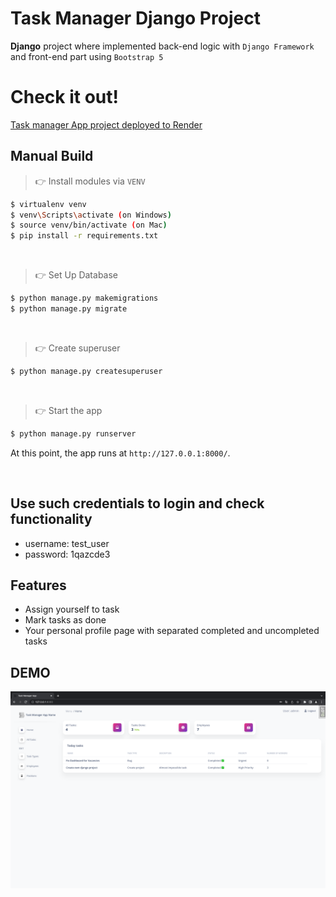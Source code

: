 # Task Manager Django Project

**Django** project where implemented back-end logic with `Django Framework` and front-end part using `Bootstrap 5`

# Check it out!
[Task manager App project deployed to Render](https://task-manager-app-h743.onrender.com)

## Manual Build
> 👉 Install modules via `VENV`  

```bash
$ virtualenv venv
$ venv\Scripts\activate (on Windows)
$ source venv/bin/activate (on Mac)
$ pip install -r requirements.txt
```

<br />

> 👉 Set Up Database

```bash
$ python manage.py makemigrations
$ python manage.py migrate
```
<br />

> 👉 Create superuser

```bash
$ python manage.py createsuperuser
```

<br />

> 👉 Start the app

```bash
$ python manage.py runserver
```

At this point, the app runs at `http://127.0.0.1:8000/`.

<br />

## Use such credentials to login and check functionality
* username: test_user
* password: 1qazcde3

## Features
* Assign yourself to task
* Mark tasks as done
* Your personal profile page with separated completed and uncompleted tasks

## DEMO
![Website interface](demo.png)
